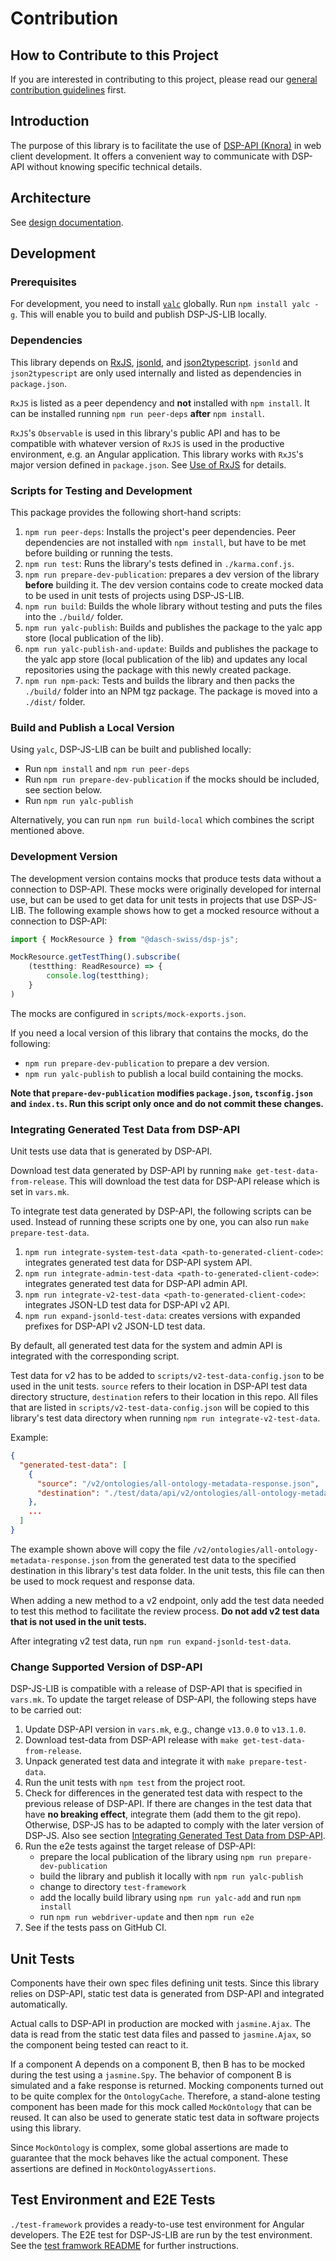 # Contribution

## How to Contribute to this Project

If you are interested in contributing to this project,
please read our [general contribution guidelines](https://docs.dasch.swiss/developers/dsp/contribution/) first.

## Introduction

The purpose of this library is to facilitate the use of [DSP-API (Knora)](https://www.knora.org) in web client development.
It offers a convenient way to communicate with DSP-API without knowing specific technical details.  

## Architecture

See [design documentation](design-documentation.md).

## Development

### Prerequisites

For development, you need to install [`yalc`](<https://www.npmjs.com/package/yalc>) globally.
Run `npm install yalc -g`. This will enable you to build and publish DSP-JS-LIB locally.

### Dependencies

This library depends on [RxJS](https://www.npmjs.com/package/rxjs), [jsonld](https://www.npmjs.com/package/jsonld), and [json2typescript](https://www.npmjs.com/package/json2typescript).
`jsonld` and `json2typescript` are only used internally and listed as dependencies in `package.json`.

`RxJS` is listed as a peer dependency and **not** installed with `npm install`.
It can be installed running `npm run peer-deps` **after** `npm install`.

`RxJS`'s `Observable` is used in this library's public API
and has to be compatible with whatever version of `RxJS` is used in the productive environment, e.g. an Angular application.
This library works with `RxJS`'s major version defined in `package.json`. See [Use of RxJS](rxjs.md) for details.

### Scripts for Testing and Development

This package provides the following short-hand scripts:

1. `npm run peer-deps`: Installs the project's peer dependencies. Peer dependencies are not installed with `npm install`, but have to be met before building or running the tests.
1. `npm run test`: Runs the library's tests defined in `./karma.conf.js`.
1. `npm run prepare-dev-publication`: prepares a dev version of the library **before** building it. The dev version contains code to create mocked data to be used in unit tests of projects using DSP-JS-LIB.
1. `npm run build`: Builds the whole library without testing and puts the files into the `./build/` folder.
1. `npm run yalc-publish`: Builds and publishes the package to the yalc app store (local publication of the lib).
1. `npm run yalc-publish-and-update`: Builds and publishes the package to the yalc app store (local publication of the lib) and updates any local repositories using the package with this newly created package.
1. `npm run npm-pack`: Tests and builds the library and then packs the `./build/` folder into an NPM tgz package. The package is moved into a `./dist/` folder.

### Build and Publish a Local Version

Using `yalc`, DSP-JS-LIB can be built and published locally:

* Run `npm install` and `npm run peer-deps`
* Run `npm run prepare-dev-publication` if the mocks should be included, see section below.
* Run `npm run yalc-publish`

Alternatively, you can run `npm run build-local` which combines the script mentioned above.

### Development Version

The development version contains mocks that produce tests data without a connection to DSP-API.
These mocks were originally developed for internal use, but can be used to get data for unit tests in projects that use DSP-JS-LIB.
The following example shows how to get a mocked resource without a connection to DSP-API:

```ts
import { MockResource } from "@dasch-swiss/dsp-js";

MockResource.getTestThing().subscribe(
    (testthing: ReadResource) => {
        console.log(testthing);
    }
)
```

The mocks are configured in `scripts/mock-exports.json`.

If you need a local version of this library that contains the mocks, do the following:

* `npm run prepare-dev-publication` to prepare a dev version.
* `npm run yalc-publish` to publish a local build containing the mocks.

**Note that `prepare-dev-publication` modifies `package.json`, `tsconfig.json` and `index.ts`.
Run this script only once and do not commit these changes.**

### Integrating Generated Test Data from DSP-API

Unit tests use data that is generated by DSP-API.

Download test data generated by DSP-API by running `make get-test-data-from-release`.
This will download the test data for DSP-API release which is set in `vars.mk`.

To integrate test data generated by DSP-API, the following scripts can be used. Instead of running these scripts one by one, you can also run `make prepare-test-data`.

1. `npm run integrate-system-test-data <path-to-generated-client-code>`: integrates generated test data for DSP-API system API.
1. `npm run integrate-admin-test-data <path-to-generated-client-code>`: integrates generated test data for DSP-API admin API.
1. `npm run integrate-v2-test-data <path-to-generated-client-code>`: integrates JSON-LD test data for DSP-API v2 API.
1. `npm run expand-jsonld-test-data`: creates versions with expanded prefixes for DSP-API v2 JSON-LD test data.

By default, all generated test data for the system and admin API is integrated with the corresponding script.

Test data for v2 has to be added to `scripts/v2-test-data-config.json` to be used in the unit tests. `source` refers to their location in DSP-API test data directory structure, `destination` refers to their location in this repo.
All files that are listed in `scripts/v2-test-data-config.json` will be copied to this library's test data directory when running `npm run integrate-v2-test-data`.

Example:

```json
{
  "generated-test-data": [
    {
      "source": "/v2/ontologies/all-ontology-metadata-response.json",
      "destination": "./test/data/api/v2/ontologies/all-ontology-metadata-response.json"
    },
    ...
  ]
}
```

The example shown above will copy the file `/v2/ontologies/all-ontology-metadata-response.json`
from the generated test data to the specified destination in this library's test data folder.
In the unit tests, this file can then be used to mock request and response data.

When adding a new method to a v2 endpoint, only add the test data needed to test this method to facilitate the review process.
**Do not add v2 test data that is not used in the unit tests.**

After integrating v2 test data, run `npm run expand-jsonld-test-data`.

### Change Supported Version of DSP-API

DSP-JS-LIB is compatible with a release of DSP-API that is specified in `vars.mk`.
To update the target release of DSP-API, the following steps have to be carried out:

1. Update DSP-API version in `vars.mk`, e.g., change `v13.0.0` to `v13.1.0`.
1. Download test-data from DSP-API release with `make get-test-data-from-release`.
1. Unpack generated test data and integrate it with `make prepare-test-data`.
1. Run the unit tests with `npm test` from the project root.
1. Check for differences in the generated test data with respect to the previous release of DSP-API.
   If there are changes in the test data that have **no breaking effect**, integrate them (add them to the git repo).
   Otherwise, DSP-JS has to be adapted to comply with the later version of DSP-JS. Also see section [Integrating Generated Test Data from DSP-API](#integrating-generated-test-data-from-dsp-api).
1. Run the e2e tests against the target release of DSP-API:
   * prepare the local publication of the library using `npm run prepare-dev-publication`
   * build the library and publish it locally with `npm run yalc-publish`
   * change to directory `test-framework`
   * add the locally build library using `npm run yalc-add` and run `npm install`
   * run `npm run webdriver-update` and then `npm run e2e`
1. See if the tests pass on GitHub CI.

## Unit Tests

Components have their own spec files defining unit tests.
Since this library relies on DSP-API,
static test data is generated from DSP-API and integrated automatically.

Actual calls to DSP-API in production are mocked with `jasmine.Ajax`.
The data is read from the static test data files and passed to `jasmine.Ajax`,
so the component being tested can react to it.

If a component A depends on a component B, then B has to be mocked during the test using a `jasmine.Spy`.
The behavior of component B is simulated and a fake response is returned.
Mocking components turned out to be quite complex for the `OntologyCache`.
Therefore, a stand-alone testing component has been made for this mock called `MockOntology` that can be reused.
It can also be used to generate static test data in software projects using this library.

Since `MockOntology` is complex, some global assertions are made to guarantee that the mock behaves like the actual component.
These assertions are defined in `MockOntologyAssertions`.

## Test Environment and E2E Tests

`./test-framework` provides a ready-to-use test environment for Angular developers.
The E2E test for DSP-JS-LIB are run by the test environment.
See the [test framwork README](test-framework/README.md) for further instructions.
